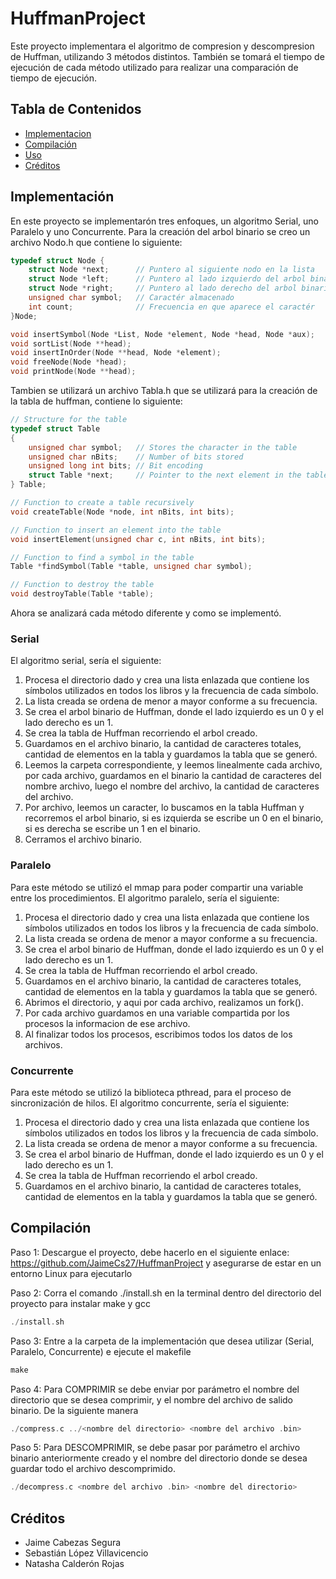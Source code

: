 # HuffmanProject
Este proyecto implementara el algoritmo de compresion y descompresion de Huffman, utilizando 3 métodos distintos. También se tomará el tiempo de ejecución de cada método utilizado para realizar una comparación de tiempo de ejecución.

## Tabla de Contenidos
 - [Implementacion](#Implementación)
 - [Compilación](#Compilación)
 - [Uso](#Uso)
 - [Créditos](#Créditos)


## Implementación

En este proyecto se implementarón tres enfoques, un algoritmo Serial, uno Paralelo y uno Concurrente.
Para la creación del arbol binario se creo un archivo Nodo.h que contiene lo siguiente:
```c
typedef struct Node {
    struct Node *next;      // Puntero al siguiente nodo en la lista
    struct Node *left;      // Puntero al lado izquierdo del arbol binario, su valor es de 0
    struct Node *right;     // Puntero al lado derecho del arbol binario, su valor es de 1
    unsigned char symbol;   // Caractér almacenado
    int count;              // Frecuencia en que aparece el caractér
}Node;

void insertSymbol(Node *List, Node *element, Node *head, Node *aux);
void sortList(Node **head);
void insertInOrder(Node **head, Node *element);
void freeNode(Node *head);
void printNode(Node **head);
```

Tambien se utilizará un archivo Tabla.h que se utilizará para la creación de la tabla de huffman, contiene lo siguiente:
```c
// Structure for the table
typedef struct Table
{
    unsigned char symbol;   // Stores the character in the table
    unsigned char nBits;    // Number of bits stored
    unsigned long int bits; // Bit encoding
    struct Table *next;     // Pointer to the next element in the table
} Table;

// Function to create a table recursively
void createTable(Node *node, int nBits, int bits);

// Function to insert an element into the table
void insertElement(unsigned char c, int nBits, int bits);

// Function to find a symbol in the table
Table *findSymbol(Table *table, unsigned char symbol);

// Function to destroy the table
void destroyTable(Table *table);
```

Ahora se analizará cada método diferente y como se implementó.

### Serial
El algoritmo serial, sería el siguiente:
1. Procesa el directorio dado y crea una lista enlazada que contiene los símbolos utilizados en todos los libros y la frecuencia de cada símbolo.
2. La lista creada se ordena de menor a mayor conforme a su frecuencia.
3. Se crea el arbol binario de Huffman, donde el lado izquierdo es un 0 y el lado derecho es un 1.
4. Se crea la tabla de Huffman recorriendo el arbol creado.
5. Guardamos en el archivo binario, la cantidad de caracteres totales, cantidad de elementos en la tabla y guardamos la tabla que se generó.
6. Leemos la carpeta correspondiente, y leemos linealmente cada archivo, por cada archivo, guardamos en el binario la cantidad de caracteres del nombre archivo, luego el nombre del archivo, la cantidad de caracteres del archivo.
7. Por archivo, leemos un caracter, lo buscamos en la tabla Huffman y recorremos el arbol binario, si es izquierda se escribe un 0 en el binario, si es derecha se escribe un 1 en el binario.
8. Cerramos el archivo binario.

### Paralelo
Para este método se utilizó el mmap para poder compartir una variable entre los procedimientos.
El algoritmo paralelo, sería el siguiente:
1. Procesa el directorio dado y crea una lista enlazada que contiene los símbolos utilizados en todos los libros y la frecuencia de cada símbolo.
2. La lista creada se ordena de menor a mayor conforme a su frecuencia.
3. Se crea el arbol binario de Huffman, donde el lado izquierdo es un 0 y el lado derecho es un 1.
4. Se crea la tabla de Huffman recorriendo el arbol creado.
5. Guardamos en el archivo binario, la cantidad de caracteres totales, cantidad de elementos en la tabla y guardamos la tabla que se generó.
6. Abrimos el directorio, y aqui por cada archivo, realizamos un fork().
7. Por cada archivo guardamos en una variable compartida por los procesos la informacion de ese archivo.
8. Al finalizar todos los procesos, escribimos todos los datos de los archivos.

### Concurrente
Para este método se utilizó la biblioteca pthread, para el proceso de sincronización de hilos.
El algoritmo concurrente, sería el siguiente:
1. Procesa el directorio dado y crea una lista enlazada que contiene los símbolos utilizados en todos los libros y la frecuencia de cada símbolo.
2. La lista creada se ordena de menor a mayor conforme a su frecuencia.
3. Se crea el arbol binario de Huffman, donde el lado izquierdo es un 0 y el lado derecho es un 1.
4. Se crea la tabla de Huffman recorriendo el arbol creado.
5. Guardamos en el archivo binario, la cantidad de caracteres totales, cantidad de elementos en la tabla y guardamos la tabla que se generó.

## Compilación
Paso 1: Descargue el proyecto, debe hacerlo en el siguiente enlace: https://github.com/JaimeCs27/HuffmanProject y asegurarse de estar en un entorno Linux para ejecutarlo

Paso 2: Corra el comando ./install.sh en la terminal dentro del directorio del proyecto para instalar make y gcc
```c
./install.sh
```
Paso 3: Entre a la carpeta de la implementación que desea utilizar (Serial, Paralelo, Concurrente) e ejecute el makefile
```c
make
```

Paso 4: Para COMPRIMIR se debe enviar por parámetro el nombre del directorio que se desea comprimir, y el nombre del archivo de salido binario. De la siguiente manera

```c
./compress.c ../<nombre del directorio> <nombre del archivo .bin>
```

Paso 5: Para DESCOMPRIMIR, se debe pasar por parámetro el archivo binario anteriormente creado y el nombre del directorio donde se desea guardar todo el archivo descomprimido.

```c
./decompress.c <nombre del archivo .bin> <nombre del directorio> 
```

## Créditos

- Jaime Cabezas Segura
- Sebastián López Villavicencio
- Natasha Calderón Rojas
